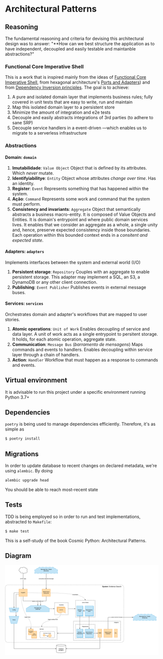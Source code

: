 # Architectural Patterns

## Reasoning

The fundamental reasoning and criteria for devising this architectural design was to answer: "**How can we best structure the application as to have independent, decoupled and easily testable and maintanble abstractions?"

### Functional Core Imperative Shell

This is a work that is inspired mainly from the ideas of [Functional Core Imperative Shell](https://www.destroyallsoftware.com/screencasts/catalog/functional-core-imperative-shell), from hexagonal architecture's [Ports and Adapters](https://matthiasnoback.nl/2017/08/layers-ports-and-adapters-part-3-ports-and-adapters/)) and from [Dependency Inversion principles](https://en.wikipedia.org/wiki/Dependency_inversion_principle). The goal is to achieve:

1. A pure and isolated domain layer that implements business rules; fully covered in unit tests that are easy to write, run and maintain
2. Map this isolated domain layer to a persistent store
3. Minimize the amount of integration and e2e tests
4. Decouple and easily abstracts integrations of 3rd parties (to adhere to sane SRP)
5. Decouple service handlers in a event-driven —which enables us to migrate to a serverless infrastructure

### Abstractions

#### Domain: `domain`

1. **Imutabilidade**: `Value Object`
Object that is defined by its attributes. Which *never* mutate.
2. **Identifyiabilitye**: `Entity`
Object whose attributes *change over time*. Has an identity.
3. **Register**: `Event`
Represents something that has happened within the system.
4. **Ação**: `Command`
Represents some work and command that the system must perform.
5. **Consistency and invariants**: `Aggregate`
Object that semantically abstracts a business macro-entity. It is composed of Value Objects and Entities. It is domain's entrypoint and where public domain services lives. It enables that we consider an aggregate as a whole, a single unity and, hence, preserve expected consistency inside those boundaries. Each operation within this bounded context ends in a *consitent and expected state*.

#### Adapters: `adapters`

Implements interfaces between the system and external world (I/O)

1. **Persistent storage**: `Repository`
Couples with an aggregate to enable persistent storage. This adapter may implement a SQL, an S3, a DynamoDB or any other client connection.
2. **Publishing**: `Event Publisher`
Publishes events in external message buses.

#### Services: `services`

Orchestrates domain and adapter's workflows that are mapped to user stories.

1. **Atomic operations**: `Unit of Work`
Enables decoupling of service and data layer. A unit of work acts as a single entrypoint to persitent storage. It holds, for each atomic operation, aggregate state.
2. **Communication**: `Message Bus` (*barramento de mensagens*)
Maps commands and events to handlers. Enables decoupling within service layer through a chain of handlers.
3. **Action**: `Handler`
Workflow that must happen as a response to commands and events.


## Virtual environment

It is advisable to run this project under a specific environment running Python 3.7+

## Dependencies

`poetry` is being used to manage dependencies efficiently. Therefore, it's as simple as

```bash
$ poetry install
```

## Migrations

In order to update database to recent changes on declared metadata, we're using `alembic`. By doing

```bash
alembic upgrade head
```

You should be able to reach most-recent state


## Tests

TDD is being employed so in order to run and test implementations, abstracted to `Makefile`:

```bash
$ make test
```

This is a self-study of the book Cosmic Python: Architectural Patterns.


## Diagram

![Architecture Design](img/design.png)
